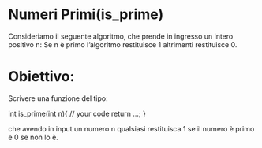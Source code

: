 # Numeri Primi(is_prime)
Consideriamo il seguente algoritmo, che prende in ingresso un intero positivo n: Se n è primo l’algoritmo restituisce 1 altrimenti restituisce 0. 

# Obiettivo:
Scrivere una funzione del tipo:

int is_prime(int n){
	// your code
	return ...;
}

che avendo in input un numero n qualsiasi restituisca 1 se il numero è primo e 0 se non lo è.

